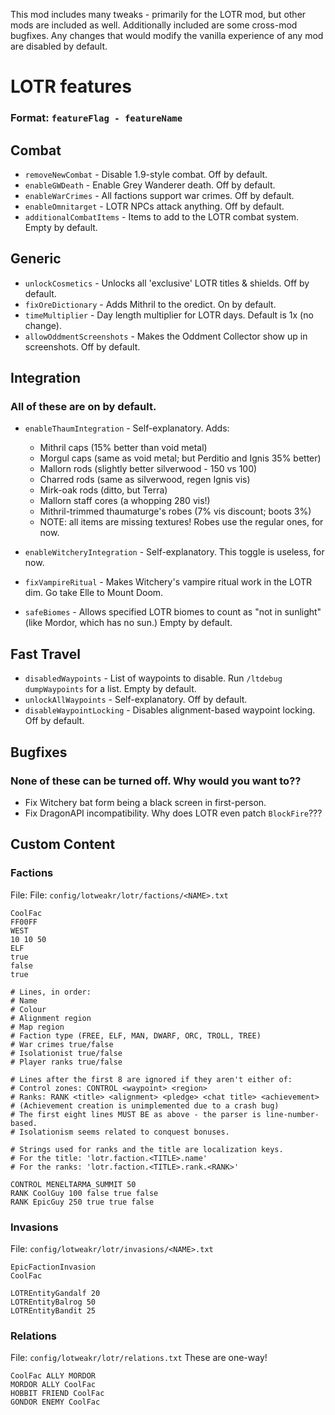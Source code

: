 This mod includes many tweaks - primarily for the LOTR mod, but other mods are included as well.
Additionally included are some cross-mod bugfixes.
Any changes that would modify the vanilla experience of any mod are disabled by default.

# LOTR features

### Format: `featureFlag - featureName`

## Combat
- `removeNewCombat` - Disable 1.9-style combat. Off by default.
- `enableGWDeath` - Enable Grey Wanderer death. Off by default.
- `enableWarCrimes` - All factions support war crimes. Off by default.
- `enableOmnitarget` - LOTR NPCs attack anything. Off by default.
- `additionalCombatItems` - Items to add to the LOTR combat system. Empty by default.

## Generic
- `unlockCosmetics` - Unlocks all 'exclusive' LOTR titles & shields. Off by default.
- `fixOreDictionary` - Adds Mithril to the oredict. On by default.
- `timeMultiplier` - Day length multiplier for LOTR days. Default is 1x (no change).
- `allowOddmentScreenshots` - Makes the Oddment Collector show up in screenshots. Off by default.

## Integration
### All of these are on by default.
- `enableThaumIntegration` - Self-explanatory. Adds:
  - Mithril caps (15% better than void metal)
  - Morgul caps (same as void metal; but Perditio and Ignis 35% better)
  - Mallorn rods (slightly better silverwood - 150 vs 100)
  - Charred rods (same as silverwood, regen Ignis vis)
  - Mirk-oak rods (ditto, but Terra)
  - Mallorn staff cores (a whopping 280 vis!)
  - Mithril-trimmed thaumaturge's robes (7% vis discount; boots 3%)
  - NOTE: all items are missing textures! Robes use the regular ones, for now.

- `enableWitcheryIntegration` - Self-explanatory. This toggle is useless, for now.
- `fixVampireRitual` - Makes Witchery's vampire ritual work in the LOTR dim. Go take Elle to Mount Doom.
- `safeBiomes` - Allows specified LOTR biomes to count as "not in sunlight" (like Mordor, which has no sun.) Empty by default.

## Fast Travel
- `disabledWaypoints` - List of waypoints to disable. Run `/ltdebug dumpWaypoints` for a list. Empty by default.
- `unlockAllWaypoints` - Self-explanatory. Off by default.
- `disableWaypointLocking` - Disables alignment-based waypoint locking. Off by default.

## Bugfixes
### None of these can be turned off. Why would you want to??
- Fix Witchery bat form being a black screen in first-person.
- Fix DragonAPI incompatibility. Why does LOTR even patch `BlockFire`???

## Custom Content
### Factions
File: File: `config/lotweakr/lotr/factions/<NAME>.txt`
```
CoolFac
FF00FF
WEST
10 10 50
ELF
true
false
true

# Lines, in order:
# Name
# Colour
# Alignment region
# Map region
# Faction type (FREE, ELF, MAN, DWARF, ORC, TROLL, TREE)
# War crimes true/false
# Isolationist true/false
# Player ranks true/false

# Lines after the first 8 are ignored if they aren't either of:
# Control zones: CONTROL <waypoint> <region>
# Ranks: RANK <title> <alignment> <pledge> <chat title> <achievement>
# (Achievement creation is unimplemented due to a crash bug)
# The first eight lines MUST BE as above - the parser is line-number-based.
# Isolationism seems related to conquest bonuses.

# Strings used for ranks and the title are localization keys.
# For the title: 'lotr.faction.<TITLE>.name'
# For the ranks: 'lotr.faction.<TITLE>.rank.<RANK>'

CONTROL MENELTARMA_SUMMIT 50
RANK CoolGuy 100 false true false
RANK EpicGuy 250 true true false
```

### Invasions
File: `config/lotweakr/lotr/invasions/<NAME>.txt`
```
EpicFactionInvasion
CoolFac

LOTREntityGandalf 20
LOTREntityBalrog 50
LOTREntityBandit 25
```

### Relations
File: `config/lotweakr/lotr/relations.txt`
These are one-way!
```
CoolFac ALLY MORDOR
MORDOR ALLY CoolFac
HOBBIT FRIEND CoolFac
GONDOR ENEMY CoolFac
```
